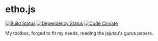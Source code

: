 etho.js
=======
[![Build Status](https://travis-ci.org/kane-thornwyrd/etho.js.svg)](https://travis-ci.org/kane-thornwyrd/etho.js) [![Dependency Status](https://gemnasium.com/kane-thornwyrd/etho.js.svg)](https://gemnasium.com/kane-thornwyrd/etho.js) [![Code Climate](https://codeclimate.com/github/kane-thornwyrd/etho.js/badges/gpa.svg)](https://codeclimate.com/github/kane-thornwyrd/etho.js)

My toolbox, forged to fit my needs, reading the jsjutsu's gurus papers.
